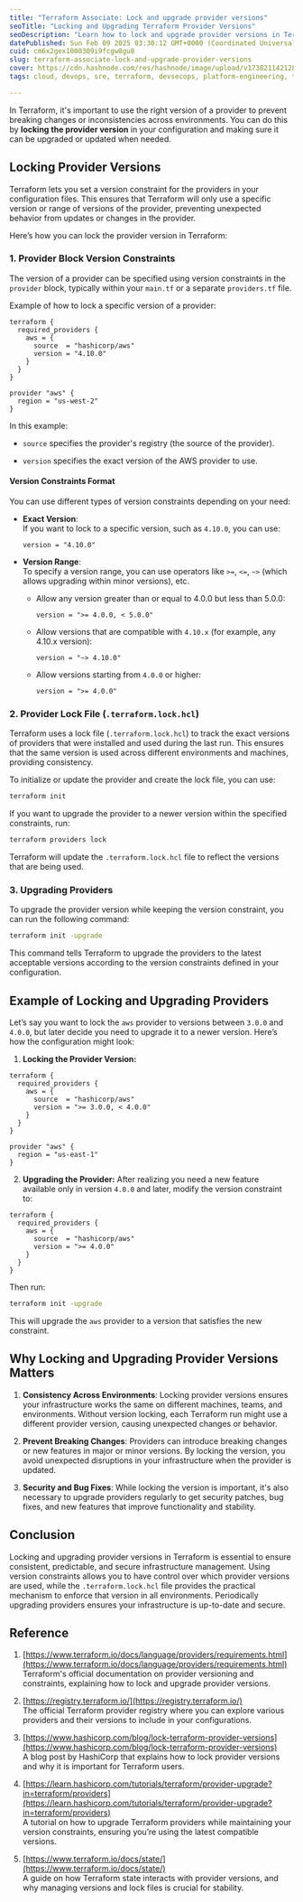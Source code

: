 ```yaml
---
title: "Terraform Associate: Lock and upgrade provider versions"
seoTitle: "Locking and Upgrading Terraform Provider Versions"
seoDescription: "Learn how to lock and upgrade provider versions in Terraform to ensure consistency, prevent breaking changes, and maintain secure infrastructure"
datePublished: Sun Feb 09 2025 03:30:12 GMT+0000 (Coordinated Universal Time)
cuid: cm6x2gex1000309i9fcgw8gu8
slug: terraform-associate-lock-and-upgrade-provider-versions
cover: https://cdn.hashnode.com/res/hashnode/image/upload/v1738211421287/1a4abb34-4e85-426c-be99-b8bad17667b5.png
tags: cloud, devops, sre, terraform, devsecops, platform-engineering, terraform-associate

---
```


In Terraform, it's important to use the right version of a provider to prevent breaking changes or inconsistencies across environments. You can do this by **locking the provider version** in your configuration and making sure it can be upgraded or updated when needed.

## Locking Provider Versions

Terraform lets you set a version constraint for the providers in your configuration files. This ensures that Terraform will only use a specific version or range of versions of the provider, preventing unexpected behavior from updates or changes in the provider.

Here’s how you can lock the provider version in Terraform:

### 1\. **Provider Block Version Constraints**

The version of a provider can be specified using version constraints in the `provider` block, typically within your `main.tf` or a separate `providers.tf` file.

Example of how to lock a specific version of a provider:

```plaintext
terraform {
  required_providers {
    aws = {
      source  = "hashicorp/aws"
      version = "4.10.0"
    }
  }
}

provider "aws" {
  region = "us-west-2"
}
```

In this example:

* `source` specifies the provider's registry (the source of the provider).
    
* `version` specifies the exact version of the AWS provider to use.
    

#### **Version Constraints Format**

You can use different types of version constraints depending on your need:

* **Exact Version**:  
    If you want to lock to a specific version, such as `4.10.0`, you can use:
    
    ```plaintext
    version = "4.10.0"
    ```
    
* **Version Range**:  
    To specify a version range, you can use operators like `>=`, `<=`, `~>` (which allows upgrading within minor versions), etc.
    
    * Allow any version greater than or equal to 4.0.0 but less than 5.0.0:
        
        ```plaintext
        version = ">= 4.0.0, < 5.0.0"
        ```
        
    * Allow versions that are compatible with `4.10.x` (for example, any 4.10.x version):
        
        ```plaintext
        version = "~> 4.10.0"
        ```
        
    * Allow versions starting from `4.0.0` or higher:
        
        ```plaintext
        version = ">= 4.0.0"
        ```
        

### 2\. **Provider Lock File (**`.terraform.lock.hcl`)

Terraform uses a lock file (`.terraform.lock.hcl`) to track the exact versions of providers that were installed and used during the last run. This ensures that the same version is used across different environments and machines, providing consistency.

To initialize or update the provider and create the lock file, you can use:

```bash
terraform init
```

If you want to upgrade the provider to a newer version within the specified constraints, run:

```bash
terraform providers lock
```

Terraform will update the `.terraform.lock.hcl` file to reflect the versions that are being used.

### 3\. **Upgrading Providers**

To upgrade the provider version while keeping the version constraint, you can run the following command:

```bash
terraform init -upgrade
```

This command tells Terraform to upgrade the providers to the latest acceptable versions according to the version constraints defined in your configuration.

## Example of Locking and Upgrading Providers

Let’s say you want to lock the `aws` provider to versions between `3.0.0` and `4.0.0`, but later decide you need to upgrade it to a newer version. Here’s how the configuration might look:

1. **Locking the Provider Version:**
    

```plaintext
terraform {
  required_providers {
    aws = {
      source  = "hashicorp/aws"
      version = ">= 3.0.0, < 4.0.0"
    }
  }
}

provider "aws" {
  region = "us-east-1"
}
```

2. **Upgrading the Provider:** After realizing you need a new feature available only in version `4.0.0` and later, modify the version constraint to:
    

```plaintext
terraform {
  required_providers {
    aws = {
      source  = "hashicorp/aws"
      version = ">= 4.0.0"
    }
  }
}
```

Then run:

```bash
terraform init -upgrade
```

This will upgrade the `aws` provider to a version that satisfies the new constraint.

## Why Locking and Upgrading Provider Versions Matters

1. **Consistency Across Environments**: Locking provider versions ensures your infrastructure works the same on different machines, teams, and environments. Without version locking, each Terraform run might use a different provider version, causing unexpected changes or behavior.
    
2. **Prevent Breaking Changes**: Providers can introduce breaking changes or new features in major or minor versions. By locking the version, you avoid unexpected disruptions in your infrastructure when the provider is updated.
    
3. **Security and Bug Fixes**: While locking the version is important, it's also necessary to upgrade providers regularly to get security patches, bug fixes, and new features that improve functionality and stability.
    

## Conclusion

Locking and upgrading provider versions in Terraform is essential to ensure consistent, predictable, and secure infrastructure management. Using version constraints allows you to have control over which provider versions are used, while the `.terraform.lock.hcl` file provides the practical mechanism to enforce that version in all environments. Periodically upgrading providers ensures your infrastructure is up-to-date and secure.

## Reference

1. [https://www.terraform.io/docs/language/providers/requirements.html](https://www.terraform.io/docs/language/providers/requirements.html)  
    Terraform's official documentation on provider versioning and constraints, explaining how to lock and upgrade provider versions.
    
2. [https://registry.terraform.io/](https://registry.terraform.io/)  
    The official Terraform provider registry where you can explore various providers and their versions to include in your configurations.
    
3. [https://www.hashicorp.com/blog/lock-terraform-provider-versions](https://www.hashicorp.com/blog/lock-terraform-provider-versions)  
    A blog post by HashiCorp that explains how to lock provider versions and why it is important for Terraform users.
    
4. [https://learn.hashicorp.com/tutorials/terraform/provider-upgrade?in=terraform/providers](https://learn.hashicorp.com/tutorials/terraform/provider-upgrade?in=terraform/providers)  
    A tutorial on how to upgrade Terraform providers while maintaining your version constraints, ensuring you’re using the latest compatible versions.
    
5. [https://www.terraform.io/docs/state/](https://www.terraform.io/docs/state/)  
    A guide on how Terraform state interacts with provider versions, and why managing versions and lock files is crucial for stability.